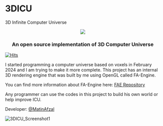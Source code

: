 # 3DICU
3D Infinite Computer Universe

<p align="center">
  <img src="https://github.com/MatinAfzal/3DICU/assets/128434167/b88d37b6-3135-4314-b1cf-9b5804876794" />
</p>

<h3 align="center">An open source implementation of 3D Computer Universe</h3>

[![Hits](https://hits.seeyoufarm.com/api/count/incr/badge.svg?url=https%3A%2F%2Fgithub.com%2FMatinAfzal%2F3DICU&count_bg=%2379C83D&title_bg=%23555555&icon=docusign.svg&icon_color=%23E7E7E7&title=Views&edge_flat=false)](https://hits.seeyoufarm.com)

I started programming a computer universe based on voxels in February 2024 and I am trying to make it more complete. 
This project has an internal 3D rendering engine that was built by me using OpenGL called FA-Engine.

You can find more information about FA-Engine here: [FAE Repository](https://github.com/MatinAfzal/FloatArtsEngine)

Any programmer can use the codes in this project to build his own world or help improve ICU.

Developer: [@MatinAfzal](https://github.com/MatinAfzal)


![3DICU_Screenshot1](https://github.com/MatinAfzal/3DICU/assets/128434167/9a1a3d19-8475-4d27-9280-13d635cc2bdd)
